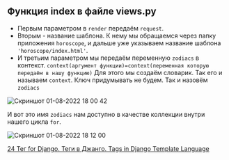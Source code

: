 ## Функция index в файле views.py
- Первым параметром в `render` передаём `request`. 
- Вторым - название шаблона. К нему мы обращаемся через папку приложения `horoscope`, и дальше уже указываем название шаблона `'horoscope/index.html'`.
- И третьим параметром мы передаём переменную `zodiacs` в контекст. `context(аргумент функции)=context(переменная которую передаём в нашу функцию)`
Для этого мы создаём словарик. Так его и называем `context`. Ключ придумывать не будем. Так и назовём `zodiacs`

![Скриншот 01-08-2022 18 00 42](https://user-images.githubusercontent.com/84935915/182179241-65d780a1-fda0-4534-b272-1ae438ee92de.png)

И вот это имя `zodiacs` нам доступно в качестве коллекции внутри нашего цикла `for`.

![Скриншот 01-08-2022 18 12 00](https://user-images.githubusercontent.com/84935915/182181542-fea74c5f-20b0-4d04-a57d-a38fcf1f7745.png)






















[24 Тег for Django. Теги в Джанго. Tags in Django Template Language](https://www.youtube.com/watch?v=PUCbrPXU2UI&list=PLQAt0m1f9OHvGM7Y7jAQP8TKbBd3up4K2&index=25)
